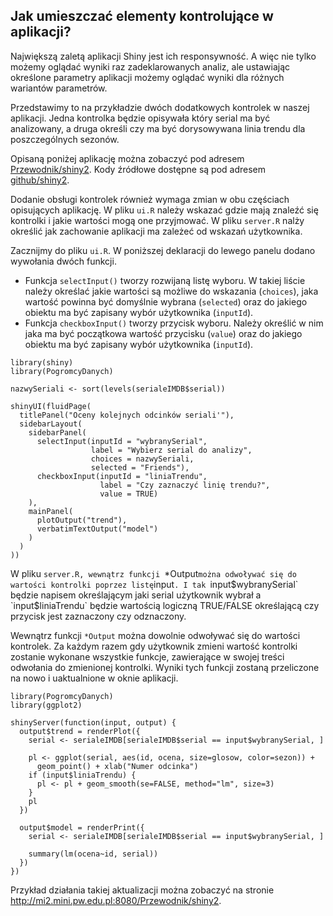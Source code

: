 ## Jak umieszczać elementy kontrolujące w aplikacji?

Największą zaletą aplikacji Shiny jest ich responsywność. A więc nie tylko możemy oglądać wyniki raz zadeklarowanych analiz, ale ustawiając określone parametry aplikacji możemy oglądać wyniki dla różnych wariantów parametrów.

Przedstawimy to na przykładzie dwóch dodatkowych kontrolek w naszej aplikacji. 
Jedna kontrolka będzie opisywała który serial ma być analizowany, a druga określi czy ma być dorysowywana linia trendu dla poszczególnych sezonów.

Opisaną poniżej aplikację można zobaczyć pod adresem [Przewodnik/shiny2](http://mi2.mini.pw.edu.pl:8080/Przewodnik/shiny2). Kody źródłowe dostępne są pod adresem [github/shiny2](https://github.com/pbiecek/Przewodnik/tree/master/Programowanie/shiny/shiny2/).

Dodanie obsługi kontrolek również wymaga zmian w obu częściach opisujących aplikację. W pliku `ui.R` należy wskazać gdzie mają znaleźć się kontrolki i jakie wartości mogą one przyjmować. W pliku `server.R` nalży określić jak zachowanie aplikacji ma zależeć od wskazań użytkownika.


Zacznijmy do pliku `ui.R`. W poniższej deklaracji do lewego panelu dodano wywołania dwóch funkcji. 

* Funkcja `selectInput()` tworzy rozwijaną listę wyboru. W takiej liście należy określać jakie wartości są możliwe do wskazania (`choices`), jaka wartość powinna być domyślnie wybrana (`selected`) oraz do jakiego obiektu ma być zapisany wybór użytkownika (`inputId`).
* Funkcja `checkboxInput()` tworzy przycisk wyboru. Należy określić w nim jaka ma być początkowa wartość przycisku (`value`) oraz do jakiego obiektu ma być zapisany wybór użytkownika (`inputId`).

```
library(shiny)
library(PogromcyDanych)

nazwySeriali <- sort(levels(serialeIMDB$serial))

shinyUI(fluidPage(
  titlePanel("Oceny kolejnych odcinków seriali'"),
  sidebarLayout(
    sidebarPanel(
      selectInput(inputId = "wybranySerial", 
                  label = "Wybierz serial do analizy",
                  choices = nazwySeriali,
                  selected = "Friends"),
      checkboxInput(inputId = "liniaTrendu",
                    label = "Czy zaznaczyć linię trendu?",
                    value = TRUE)
    ),
    mainPanel(
      plotOutput("trend"),
      verbatimTextOutput("model")
    )
  )
))
```

W pliku `server.R, wewnątrz funkcji `*Output` można odwoływać się do wartości kontrolki poprzez listę `input`. I tak `input$wybranySerial` będzie napisem określającym jaki serial użytkownik wybrał a `input$liniaTrendu` będzie wartością logiczną TRUE/FALSE określającą czy przycisk jest zaznaczony czy odznaczony.

Wewnątrz funkcji `*Output` można dowolnie odwoływać się do wartości kontrolek. Za każdym razem gdy użytkownik zmieni wartość kontrolki zostanie wykonane wszystkie funkcje, zawierające w swojej treści odwołania do zmienionej kontrolki. Wyniki tych funkcji zostaną przeliczone na nowo i uaktualnione w oknie aplikacji.

```
library(PogromcyDanych)
library(ggplot2)

shinyServer(function(input, output) {
  output$trend = renderPlot({
    serial <- serialeIMDB[serialeIMDB$serial == input$wybranySerial, ]
    
    pl <- ggplot(serial, aes(id, ocena, size=glosow, color=sezon)) +
      geom_point() + xlab("Numer odcinka")
    if (input$liniaTrendu) {
      pl <- pl + geom_smooth(se=FALSE, method="lm", size=3)
    }
    pl
  })
  
  output$model = renderPrint({
    serial <- serialeIMDB[serialeIMDB$serial == input$wybranySerial, ]
    
    summary(lm(ocena~id, serial))
  })
})
```

Przykład działania takiej aktualizacji można zobaczyć na stronie http://mi2.mini.pw.edu.pl:8080/Przewodnik/shiny2.

